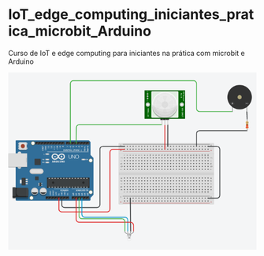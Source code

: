 # IoT_edge_computing_iniciantes_pratica_microbit_Arduino
Curso de IoT e edge computing para iniciantes na prática com microbit e Arduino 

<img src = "Led_RGB.png">
